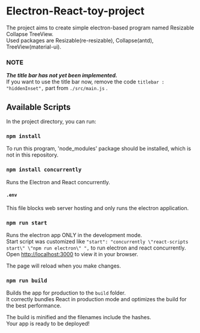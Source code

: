 # Electron-React-toy-project

The project aims to create simple electron-based program named Resizable Collapse TreeView. \
Used packages are Resizable(re-resizable), Collapse(antd), TreeView(material-ui).

### NOTE

*__The title bar has not yet been implemented.__*\
If you want to use the title bar now, remove the code `titlebar : "hiddenInset",` part from `./src/main.js` .

## Available Scripts

In the project directory, you can run:

### `npm install`

To run this program, 'node_modules' package should be installed, which is not in this repository.

### `npm install concurrently`

Runs the Electron and React concurrently.

#### `.env`
This file blocks web server hosting and only runs the electron application.

### `npm run start`

Runs the electron app ONLY in the development mode.\
Start script was customized like `"start": "concurrently \"react-scripts start\" \"npm run electron\" ",` to run electron and react concurrently.\
Open [http://localhost:3000](http://localhost:3000) to view it in your browser.

The page will reload when you make changes.


### `npm run build`

Builds the app for production to the `build` folder.\
It correctly bundles React in production mode and optimizes the build for the best performance.

The build is minified and the filenames include the hashes.\
Your app is ready to be deployed!

